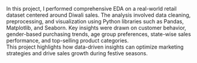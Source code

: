 In this project, I performed comprehensive EDA on a real-world retail dataset centered around Diwali sales. The analysis involved data cleaning, preprocessing, and visualization using Python libraries such as Pandas, Matplotlib, and Seaborn. Key insights were drawn on customer behavior, gender-based purchasing trends, age group preferences, state-wise sales performance, and top-selling product categories.  
This project highlights how data-driven insights can optimize marketing strategies and drive sales growth during festive seasons.
